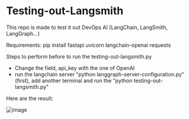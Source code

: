 # Testing-out-Langsmith
This repo is made to test it out DevOps AI (LangChain, LangSmith, LangGraph...)

Requirements:
pip install fastapi uvicorn langchain-openai requests

Steps to perform before to run the testing-out-langsmith.py
- Change the field, api_key with the one of OpenAI
- run the langchain server "python langgraph-server-configuration.py" (first), add another terminal and run the "python testing-out-langsmith.py"

  
Here are the result:


![image](https://github.com/Reyzenello/Testing-out-Langsmith/assets/43668563/52948c48-e966-4358-b8e1-e37f32e4d5ab)
